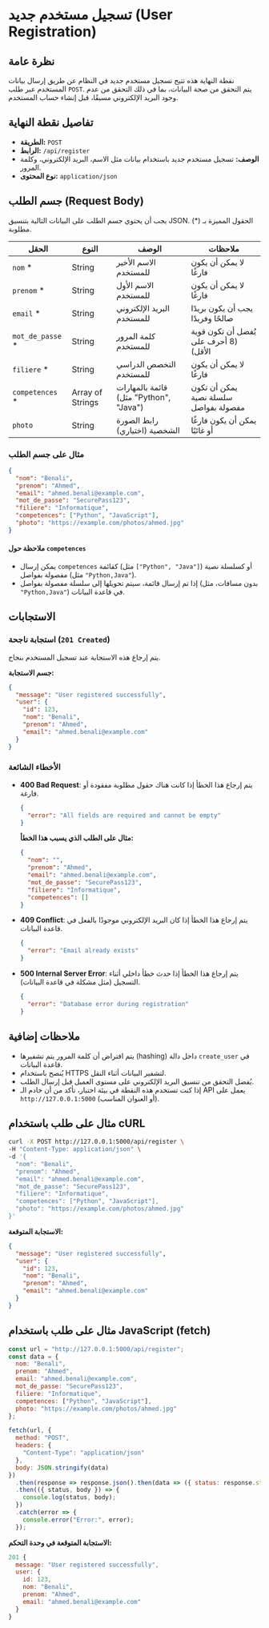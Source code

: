 # تسجيل مستخدم جديد (User Registration)

## نظرة عامة
نقطة النهاية هذه تتيح تسجيل مستخدم جديد في النظام عن طريق إرسال بيانات المستخدم عبر طلب `POST`. يتم التحقق من صحة البيانات، بما في ذلك التحقق من عدم وجود البريد الإلكتروني مسبقًا، قبل إنشاء حساب المستخدم.

## تفاصيل نقطة النهاية
- **الطريقة:** `POST`
- **الرابط:** `/api/register`
- **الوصف:** تسجيل مستخدم جديد باستخدام بيانات مثل الاسم، البريد الإلكتروني، وكلمة المرور.
- **نوع المحتوى:** `application/json`

## جسم الطلب (Request Body)
يجب أن يحتوي جسم الطلب على البيانات التالية بتنسيق JSON. الحقول المميزة بـ (*) مطلوبة.

| الحقل          | النوع           | الوصف                                      | ملاحظات                           |
|-----------------|-----------------|--------------------------------------------|-----------------------------------|
| `nom` *         | String          | الاسم الأخير للمستخدم                   | لا يمكن أن يكون فارغًا           |
| `prenom` *      | String          | الاسم الأول للمستخدم                    | لا يمكن أن يكون فارغًا           |
| `email` *       | String          | البريد الإلكتروني للمستخدم              | يجب أن يكون بريدًا صالحًا وفريدًا |
| `mot_de_passe` *| String          | كلمة المرور للمستخدم                    | يُفضل أن تكون قوية (8 أحرف على الأقل) |
| `filiere` *     | String          | التخصص الدراسي للمستخدم                 | لا يمكن أن يكون فارغًا           |
| `competences` * | Array of Strings| قائمة بالمهارات (مثل "Python", "Java")   | يمكن أن تكون سلسلة نصية مفصولة بفواصل |
| `photo`         | String          | رابط الصورة الشخصية (اختياري)           | يمكن أن يكون فارغًا أو غائبًا     |

### مثال على جسم الطلب
```json
{
  "nom": "Benali",
  "prenom": "Ahmed",
  "email": "ahmed.benali@example.com",
  "mot_de_passe": "SecurePass123",
  "filiere": "Informatique",
  "competences": ["Python", "JavaScript"],
  "photo": "https://example.com/photos/ahmed.jpg"
}
```

#### ملاحظة حول `competences`
- يمكن إرسال `competences` كقائمة (مثل `["Python", "Java"]`) أو كسلسلة نصية مفصولة بفواصل (مثل `"Python,Java"`).
- إذا تم إرسال قائمة، سيتم تحويلها إلى سلسلة مفصولة بفواصل (بدون مسافات، مثل `"Python,Java"`) في قاعدة البيانات.

## الاستجابات

### استجابة ناجحة (`201 Created`)
يتم إرجاع هذه الاستجابة عند تسجيل المستخدم بنجاح.

**جسم الاستجابة:**
```json
{
  "message": "User registered successfully",
  "user": {
    "id": 123,
    "nom": "Benali",
    "prenom": "Ahmed",
    "email": "ahmed.benali@example.com"
  }
}
```

### الأخطاء الشائعة
- **400 Bad Request**: يتم إرجاع هذا الخطأ إذا كانت هناك حقول مطلوبة مفقودة أو فارغة.
  ```json
  {
    "error": "All fields are required and cannot be empty"
  }
  ```
  **مثال على الطلب الذي يسبب هذا الخطأ:**
  ```json
  {
    "nom": "",
    "prenom": "Ahmed",
    "email": "ahmed.benali@example.com",
    "mot_de_passe": "SecurePass123",
    "filiere": "Informatique",
    "competences": []
  }
  ```

- **409 Conflict**: يتم إرجاع هذا الخطأ إذا كان البريد الإلكتروني موجودًا بالفعل في قاعدة البيانات.
  ```json
  {
    "error": "Email already exists"
  }
  ```

- **500 Internal Server Error**: يتم إرجاع هذا الخطأ إذا حدث خطأ داخلي أثناء التسجيل (مثل مشكلة في قاعدة البيانات).
  ```json
  {
    "error": "Database error during registration"
  }
  ```

## ملاحظات إضافية
- يتم افتراض أن كلمة المرور يتم تشفيرها (hashing) داخل دالة `create_user` في قاعدة البيانات.
- يُنصح باستخدام HTTPS لتشفير البيانات أثناء النقل.
- يُفضل التحقق من تنسيق البريد الإلكتروني على مستوى العميل قبل إرسال الطلب.
- إذا كنت تستخدم هذه النقطة في بيئة اختبار، تأكد من أن خادم الـ API يعمل على `http://127.0.0.1:5000` (أو العنوان المناسب).

## مثال على طلب باستخدام cURL
```bash
curl -X POST http://127.0.0.1:5000/api/register \
-H "Content-Type: application/json" \
-d '{
  "nom": "Benali",
  "prenom": "Ahmed",
  "email": "ahmed.benali@example.com",
  "mot_de_passe": "SecurePass123",
  "filiere": "Informatique",
  "competences": ["Python", "JavaScript"],
  "photo": "https://example.com/photos/ahmed.jpg"
}'
```

**الاستجابة المتوقعة:**
```json
{
  "message": "User registered successfully",
  "user": {
    "id": 123,
    "nom": "Benali",
    "prenom": "Ahmed",
    "email": "ahmed.benali@example.com"
  }
}
```

## مثال على طلب باستخدام JavaScript (fetch)
```javascript
const url = "http://127.0.0.1:5000/api/register";
const data = {
  nom: "Benali",
  prenom: "Ahmed",
  email: "ahmed.benali@example.com",
  mot_de_passe: "SecurePass123",
  filiere: "Informatique",
  competences: ["Python", "JavaScript"],
  photo: "https://example.com/photos/ahmed.jpg"
};

fetch(url, {
  method: "POST",
  headers: {
    "Content-Type": "application/json"
  },
  body: JSON.stringify(data)
})
  .then(response => response.json().then(data => ({ status: response.status, body: data })))
  .then(({ status, body }) => {
    console.log(status, body);
  })
  .catch(error => {
    console.error("Error:", error);
  });
```

**الاستجابة المتوقعة في وحدة التحكم:**
```javascript
201 {
  message: "User registered successfully",
  user: {
    id: 123,
    nom: "Benali",
    prenom: "Ahmed",
    email: "ahmed.benali@example.com"
  }
}
```